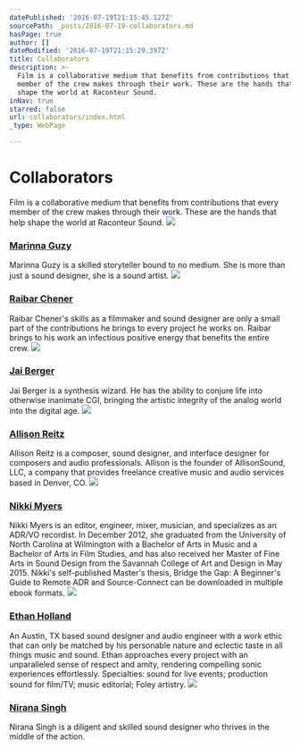 ```yaml
---
datePublished: '2016-07-19T21:15:45.127Z'
sourcePath: _posts/2016-07-19-collaborators.md
hasPage: true
author: []
dateModified: '2016-07-19T21:15:29.397Z'
title: Collaborators
description: >-
  Film is a collaborative medium that benefits from contributions that every
  member of the crew makes through their work. These are the hands that help
  shape the world at Raconteur Sound.
inNav: true
starred: false
url: collaborators/index.html
_type: WebPage

---
```

# Collaborators

Film is a collaborative medium that benefits from contributions that every member of the crew makes through their work. These are the hands that help shape the world at Raconteur Sound.
![](https://the-grid-user-content.s3-us-west-2.amazonaws.com/293e5047-7425-49ad-9996-bbdff6bc1833.jpg)

### [Marinna Guzy][0]

Marinna Guzy is a skilled storyteller bound to no medium. She is more than just a sound designer, she is a sound artist.
![](https://the-grid-user-content.s3-us-west-2.amazonaws.com/501c0e33-f2d7-4456-a89c-5ee84d91fdb1.jpg)

### [Raibar Chener][1]

Raibar Chener's skills as a filmmaker and sound designer are only a small part of the contributions he brings to every project he works on. Raibar brings to his work an infectious positive energy that benefits the entire crew.
![](https://the-grid-user-content.s3-us-west-2.amazonaws.com/b5d6ad2e-b34b-493b-bd9a-78ac6b18fa7e.jpg)

### [Jai Berger][2]

Jai Berger is a synthesis wizard. He has the ability to conjure life into otherwise inanimate CGI, bringing the artistic integrity of the analog world into the digital age.
![](https://imgflo.herokuapp.com/graph/vahj1ThiexotieMo/bc53d12b6cd739c93a96066cc50107cc/croprotate.jpg?cropheight=3504&cropwidth=2337&degrees=0&input=https%3A%2F%2Fthe-grid-user-content.s3-us-west-2.amazonaws.com%2Fdeed1129-2828-44a0-8b95-22c167c582d5.jpg&x=0&y=0)

### [Allison Reitz][3]

Allison Reitz is a composer, sound designer, and interface designer for composers and audio professionals. Allison is the founder of AllisonSound, LLC, a company that provides freelance creative music and audio services based in Denver, CO.
![](https://the-grid-user-content.s3-us-west-2.amazonaws.com/43a3fa09-8319-4e41-9950-b8fc1f3087d2.jpg)

### [Nikki Myers][4]

Nikki Myers is an editor, engineer, mixer, musician, and specializes as an ADR/VO recordist. In December 2012, she graduated from the University of North Carolina at Wilmington with a Bachelor of Arts in Music and a Bachelor of Arts in Film Studies, and has also received her Master of Fine Arts in Sound Design from the Savannah College of Art and Design in May 2015\. Nikki's self-published Master's thesis, Bridge the Gap: A Beginner's Guide to Remote ADR and Source-Connect can be downloaded in multiple ebook formats.
![](https://imgflo.herokuapp.com/graph/vahj1ThiexotieMo/35b1898abfa60e30e656cb8863e692d9/croprotate.jpg?cropheight=3457&cropwidth=5184&degrees=0&input=https%3A%2F%2Fthe-grid-user-content.s3-us-west-2.amazonaws.com%2Fe6510754-fa1e-4c72-ac7a-109a3d4f577a.jpg&x=0&y=0)

### [Ethan Holland][5]

An Austin, TX based sound designer and audio engineer with a work ethic that can only be matched by his personable nature and eclectic taste in all things music and sound. Ethan approaches every project with an unparalleled sense of respect and amity, rendering compelling sonic experiences effortlessly. Specialties: sound for live events; production sound for film/TV; music editorial; Foley artistry.
![](https://imgflo.herokuapp.com/graph/vahj1ThiexotieMo/6898227ff5b456cc2ce16d46a419e54a/croprotate.jpg?cropheight=4001&cropwidth=6000&degrees=0&input=https%3A%2F%2Fthe-grid-user-content.s3-us-west-2.amazonaws.com%2Fde708664-a4ea-4a50-82ed-1ab4d9118507.jpg&x=0&y=0)

### [Nirana Singh][6]

Nirana Singh is a diligent and skilled sound designer who thrives in the middle of the action.

[0]: http://mg-raconteur.com/
[1]: http://raibarchener.com/
[2]: http://jaibergeraudio.com/
[3]: http://allisonsound.com/
[4]: http://nikkimyerssound.com/
[5]: http://ethanhollandsound.com/
[6]: http://njssound.com/